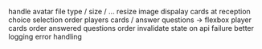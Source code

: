 handle avatar file type / size / ...
resize image
dispalay cards at reception
choice selection order
players cards / answer questions -> flexbox
player cards order
answered questions order
invalidate state on api failure
better logging
error handling
